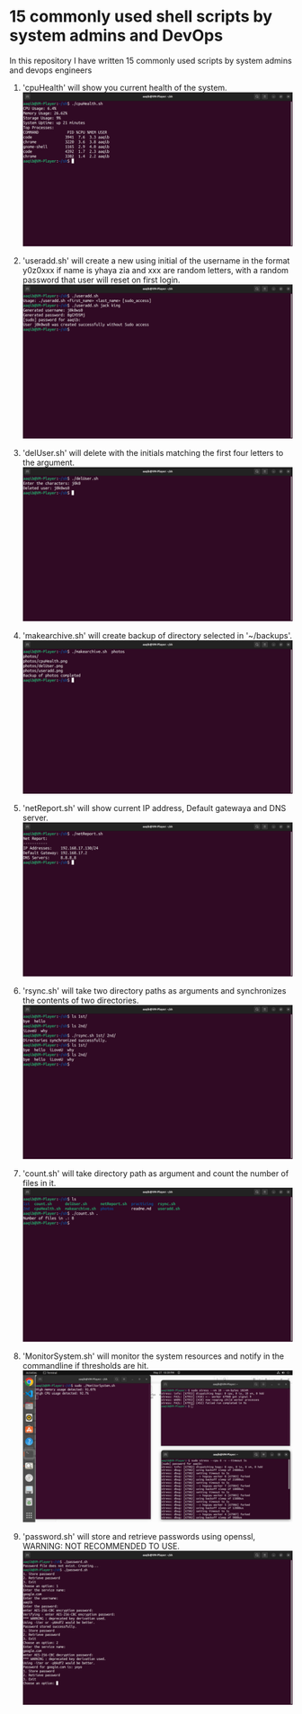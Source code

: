# 15 commonly used shell scripts by system admins and DevOps
In this repository I have written 15 commonly used scripts by system admins and devops engineers

1. 'cpuHealth' will show you current health of the system.
![cpuHealth](./photos/cpuHealth.png)

2. 'useradd.sh' will create a new using initial of the username in the format y0z0xxx if name is yhaya zia and xxx are random letters, with a random password that user will reset on first login.
![useradd.sh](./photos/useradd.png)

3. 'delUser.sh' will delete with the initials matching the first four letters to the argument.
![delUser.sh](./photos/delUser.png)

4. 'makearchive.sh' will create backup of directory selected in '~/backups'.
![makearchive.sh](./photos/makearchive.png)

5. 'netReport.sh' will show current IP address, Default gatewaya and DNS server.
![netReport.sh](./photos/netReport.png)

6. 'rsync.sh' will take two directory paths as arguments and synchronizes the contents of two directories.
![rsync.sh](./photos/rsync.png)

7. 'count.sh' will take directory path as argument and count the number of files in it.
![count.sh](./photos/count.png)

8. 'MonitorSystem.sh' will monitor the system resources and notify in the commandline if thresholds are hit.
![MonitorSystem.sh](./photos/MonitorSystem.png)

9. 'password.sh' will store and retrieve passwords using openssl, WARNING: NOT RECOMMENDED TO USE.
![password.sh](./photos/password.png)

